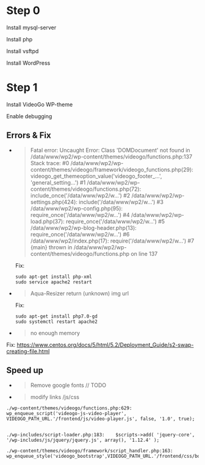 # Step 0
Install mysql-server

Install php

Install vsftpd

Install WordPress


# Step 1

Install VideoGo WP-theme

Enable debugging






## Errors & Fix

- > Fatal error: Uncaught Error: Class 'DOMDocument' not found in /data/www/wp2/wp-content/themes/videogo/functions.php:137 Stack trace: #0 /data/www/wp2/wp-content/themes/videogo/framework/videogo_functions.php(29): videogo_get_themeoption_value('videogo_footer_...', 'general_setting...') #1 /data/www/wp2/wp-content/themes/videogo/functions.php(72): include_once('/data/www/wp2/w...') #2 /data/www/wp2/wp-settings.php(424): include('/data/www/wp2/w...') #3 /data/www/wp2/wp-config.php(95): require_once('/data/www/wp2/w...') #4 /data/www/wp2/wp-load.php(37): require_once('/data/www/wp2/w...') #5 /data/www/wp2/wp-blog-header.php(13): require_once('/data/www/wp2/w...') #6 /data/www/wp2/index.php(17): require('/data/www/wp2/w...') #7 {main} thrown in /data/www/wp2/wp-content/themes/videogo/functions.php on line 137

  Fix:
  ```
  sudo apt-get install php-xml
  sudo service apache2 restart
  ```

- > Aqua-Resizer return (unknown) img url

    Fix:
    ```
    sudo apt-get install php7.0-gd
    sudo systemctl restart apache2
    ```
    
- > no enough memory

Fix:
https://www.centos.org/docs/5/html/5.2/Deployment_Guide/s2-swap-creating-file.html

## Speed up

- > Remove google fonts
// TODO

- > modify links /js/css

```
./wp-content/themes/videogo/functions.php:629:          wp_enqueue_script('videogo-js-video-player', VIDEOGO_PATH_URL.'/frontend/js/video-player.js', false, '1.0', true);


```


```
./wp-includes/script-loader.php:183:    $scripts->add( 'jquery-core', '/wp-includes/js/jquery/jquery.js', array(), '1.12.4' );
```

```
./wp-content/themes/videogo/framework/script_handler.php:163:           wp_enqueue_style('videogo_bootstrap',VIDEOGO_PATH_URL.'/frontend/css/bootstrap.css');
```